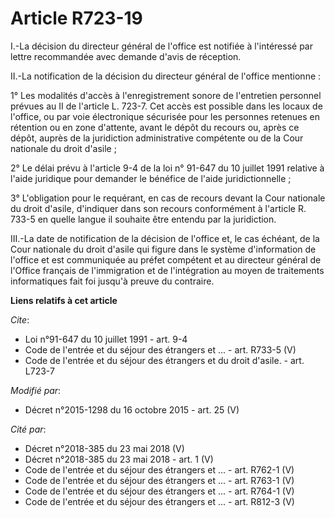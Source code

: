 # Article R723-19

I.-La décision du directeur général de l'office est notifiée à l'intéressé par lettre recommandée avec demande d'avis de
réception. 

II.-La notification de la décision du directeur général de l'office mentionne : 

1° Les modalités d'accès à l'enregistrement sonore de l'entretien personnel prévues au II de l'article L. 723-7. Cet accès
est possible dans les locaux de l'office, ou par voie électronique sécurisée pour les personnes retenues en rétention ou en
zone d'attente, avant le dépôt du recours ou, après ce dépôt, auprès de la juridiction administrative compétente ou de la
Cour nationale du droit d'asile ; 

2° Le délai prévu à l'article 9-4 de la loi n° 91-647 du 10 juillet 1991 relative à l'aide juridique pour demander le
bénéfice de l'aide juridictionnelle ; 

3° L'obligation pour le requérant, en cas de recours devant la Cour nationale du droit d'asile, d'indiquer dans son recours
conformément à l'article R. 733-5 en quelle langue il souhaite être entendu par la juridiction. 

III.-La date de notification de la décision de l'office et, le cas échéant, de la Cour nationale du droit d'asile qui figure
dans le système d'information de l'office et est communiquée au préfet compétent et au directeur général de l'Office français
de l'immigration et de l'intégration au moyen de traitements informatiques fait foi jusqu'à preuve du contraire.

**Liens relatifs à cet article**

_Cite_:

  - Loi n°91-647 du 10 juillet 1991 - art. 9-4
  - Code de l'entrée et du séjour des étrangers et ... - art. R733-5 (V)
  - Code de l'entrée et du séjour des étrangers et du droit d'asile. - art. L723-7

_Modifié par_:

  - Décret n°2015-1298 du 16 octobre 2015 - art. 25 (V)

_Cité par_:

  - Décret n°2018-385 du 23 mai 2018 (V)
  - Décret n°2018-385 du 23 mai 2018 - art. 1 (V)
  - Code de l'entrée et du séjour des étrangers et ... - art. R762-1 (V)
  - Code de l'entrée et du séjour des étrangers et ... - art. R763-1 (V)
  - Code de l'entrée et du séjour des étrangers et ... - art. R764-1 (V)
  - Code de l'entrée et du séjour des étrangers et ... - art. R812-3 (V)
